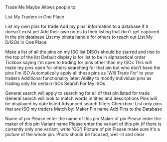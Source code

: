Trade Me Maybe Allows people to:

List My Traders in One Place

List my own pins for trade
Add my pins' information to a database if it doesn't exist yet
Add their own notes to their listing that don't get captured in the pin database
List my pinsta handle for others to reach out
List My D/ISOs in One Place

Make a list of all the pins on my ISO list
DISOs should be starred and rise to the top of the list
Default display is for list to be in alphabetical order
Tickbox saying I'm open to trading for pins other than my ISOs
This will make my pins open for others searching for that pin but who don't have the pins I'm ISO
Automatically apply all these pins as 'Will Trade For' to your traders
Additional functionality later: Ability to modify individual pins as trading only for certain ISOs
Search For My ISOs

General search will apply to searching for all of that pin listed for trade
General search will look to match words in titles and descriptions
Pins will be displayed by date listed
Advanced search filters
Checkbox: List only pins that are ISO my traders
Match by:
Maker
Pin name
Add Pins to the Database

Name of pin
Please enter the name of this pin
Maker of pin
Please enter the maker of this pin
Variant name
Please enter the variant of this pin (if there is currently only one variant, write 'OG')
Picture of pin
Please make sure it's a picture of the whole pin. Photo should be focused, well-lit and clear

